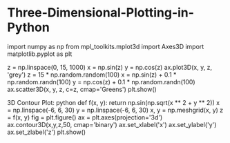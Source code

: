# Three-Dimensional-Plotting-in-Python
import numpy as np
from mpl_toolkits.mplot3d import Axes3D
import matplotlib.pyplot as plt

z = np.linspace(0, 15, 1000)
x = np.sin(z)
y = np.cos(z)
ax.plot3D(x, y, z, 'grey')
z = 15 * np.random.random(100)
x = np.sin(z) + 0.1 * np.random.randn(100)
y = np.cos(z) + 0.1 * np.random.randn(100)
ax.scatter3D(x, y, z, c=z, cmap='Greens')
plt.show()

3D Contour Plot:
python
def f(x, y):
    return np.sin(np.sqrt(x ** 2 + y ** 2))
x = np.linspace(-6, 6, 30)
y = np.linspace(-6, 6, 30)
x, y = np.meshgrid(x, y)
z = f(x, y)
fig = plt.figure()
ax = plt.axes(projection='3d')
ax.contour3D(x,y,z,50, cmap='binary')
ax.set_xlabel('x')
ax.set_ylabel('y')
ax.set_zlabel('z')
plt.show()
